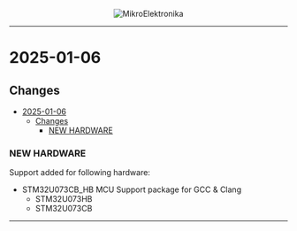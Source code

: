 <p align="center">
  <img src="http://www.mikroe.com/img/designs/beta/logo_small.png?raw=true" alt="MikroElektronika"/>
</p>

---

# 2025-01-06

## Changes

- [2025-01-06](#2025-01-06)
  - [Changes](#changes)
    - [NEW HARDWARE](#new-hardware)

### NEW HARDWARE

Support added for following hardware:

- STM32U073CB_HB MCU Support package for GCC & Clang
  - STM32U073HB
  - STM32U073CB

---
